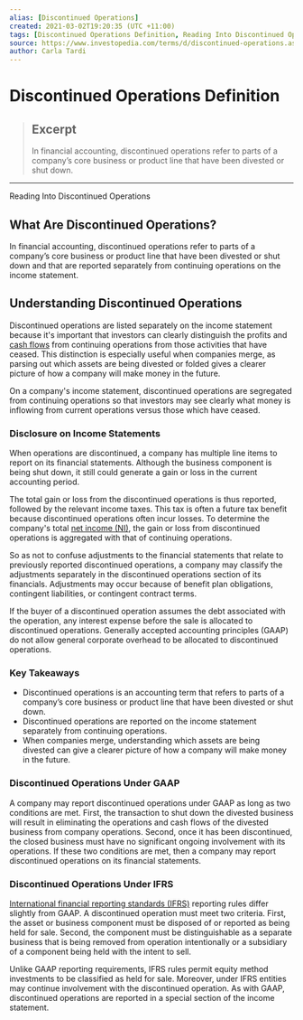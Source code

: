 ```yaml
---
alias: [Discontinued Operations]
created: 2021-03-02T19:20:35 (UTC +11:00)
tags: [Discontinued Operations Definition, Reading Into Discontinued Operations]
source: https://www.investopedia.com/terms/d/discontinued-operations.asp
author: Carla Tardi
---
```


# Discontinued Operations Definition

> ## Excerpt
> In financial accounting, discontinued operations refer to parts of a company’s core business or product line that have been divested or shut down.

---

Reading Into Discontinued Operations
## What Are Discontinued Operations?

In financial accounting, discontinued operations refer to parts of a company’s core business or product line that have been divested or shut down and that are reported separately from continuing operations on the income statement.

## Understanding Discontinued Operations

Discontinued operations are listed separately on the income statement because it's important that investors can clearly distinguish the profits and [cash flows](https://www.investopedia.com/terms/c/cashflow.asp) from continuing operations from those activities that have ceased. This distinction is especially useful when companies merge, as parsing out which assets are being divested or folded gives a clearer picture of how a company will make money in the future.

On a company's income statement, discontinued operations are segregated from continuing operations so that investors may see clearly what money is inflowing from current operations versus those which have ceased.

### Disclosure on Income Statements

When operations are discontinued, a company has multiple line items to report on its financial statements. Although the business component is being shut down, it still could generate a gain or loss in the current accounting period.

The total gain or loss from the discontinued operations is thus reported, followed by the relevant income taxes. This tax is often a future tax benefit because discontinued operations often incur losses. To determine the company's total [net income (NI)](https://www.investopedia.com/terms/n/netincome.asp), the gain or loss from discontinued operations is aggregated with that of continuing operations.

So as not to confuse adjustments to the financial statements that relate to previously reported discontinued operations, a company may classify the adjustments separately in the discontinued operations section of its financials. Adjustments may occur because of benefit plan obligations, contingent liabilities, or contingent contract terms.

If the buyer of a discontinued operation assumes the debt associated with the operation, any interest expense before the sale is allocated to discontinued operations. Generally accepted accounting principles (GAAP) do not allow general corporate overhead to be allocated to discontinued operations.

### Key Takeaways

-   Discontinued operations is an accounting term that refers to parts of a company’s core business or product line that have been divested or shut down.
-   Discontinued operations are reported on the income statement separately from continuing operations.
-   When companies merge, understanding which assets are being divested can give a clearer picture of how a company will make money in the future.

### Discontinued Operations Under GAAP

A company may report discontinued operations under GAAP as long as two conditions are met. First, the transaction to shut down the divested business will result in eliminating the operations and cash flows of the divested business from company operations. Second, once it has been discontinued, the closed business must have no significant ongoing involvement with its operations. If these two conditions are met, then a company may report discontinued operations on its financial statements.

### Discontinued Operations Under IFRS

[International financial reporting standards (IFRS)](https://www.investopedia.com/terms/i/ifrs.asp) reporting rules differ slightly from GAAP. A discontinued operation must meet two criteria. First, the asset or business component must be disposed of or reported as being held for sale. Second, the component must be distinguishable as a separate business that is being removed from operation intentionally or a subsidiary of a component being held with the intent to sell.

Unlike GAAP reporting requirements, IFRS rules permit equity method investments to be classified as held for sale. Moreover, under IFRS entities may continue involvement with the discontinued operation. As with GAAP, discontinued operations are reported in a special section of the income statement.
